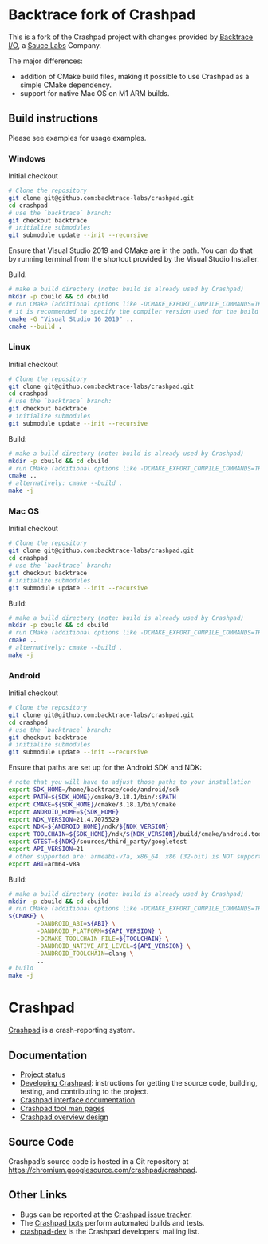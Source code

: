 <!--
Copyright 2015 The Crashpad Authors. All rights reserved.

Licensed under the Apache License, Version 2.0 (the "License");
you may not use this file except in compliance with the License.
You may obtain a copy of the License at

    http://www.apache.org/licenses/LICENSE-2.0

Unless required by applicable law or agreed to in writing, software
distributed under the License is distributed on an "AS IS" BASIS,
WITHOUT WARRANTIES OR CONDITIONS OF ANY KIND, either express or implied.
See the License for the specific language governing permissions and
limitations under the License.
-->

# Backtrace fork of Crashpad

This is a fork of the Crashpad project with changes provided by
[Backtrace I/O](https://backtrace.io), a [Sauce Labs](https://saucelabs.com)
Company.

The major differences:
- addition of CMake build files, making it possible to use Crashpad as a simple
 CMake dependency.
- support for native Mac OS on M1 ARM builds.

## Build instructions
Please see examples for usage examples.

### Windows

Initial checkout
```sh
# Clone the repository
git clone git@github.com:backtrace-labs/crashpad.git
cd crashpad
# use the `backtrace` branch:
git checkout backtrace
# initialize submodules
git submodule update --init --recursive
```

Ensure that Visual Studio 2019 and CMake are in the path. You can do that by
running terminal from the shortcut provided by the Visual Studio Installer.

Build:
```sh
# make a build directory (note: build is already used by Crashpad)
mkdir -p cbuild && cd cbuild
# run CMake (additional options like -DCMAKE_EXPORT_COMPILE_COMMANDS=TRUE are possible)
# it is recommended to specify the compiler version used for the build
cmake -G "Visual Studio 16 2019" ..
cmake --build .
```

### Linux

Initial checkout
```sh
# Clone the repository
git clone git@github.com:backtrace-labs/crashpad.git
cd crashpad
# use the `backtrace` branch:
git checkout backtrace
# initialize submodules
git submodule update --init --recursive
```
Build:
```sh
# make a build directory (note: build is already used by Crashpad)
mkdir -p cbuild && cd cbuild
# run CMake (additional options like -DCMAKE_EXPORT_COMPILE_COMMANDS=TRUE are possible)
cmake ..
# alternatively: cmake --build .
make -j
```

### Mac OS

Initial checkout
```sh
# Clone the repository
git clone git@github.com:backtrace-labs/crashpad.git
cd crashpad
# use the `backtrace` branch:
git checkout backtrace
# initialize submodules
git submodule update --init --recursive
```

Build:
```sh
# make a build directory (note: build is already used by Crashpad)
mkdir -p cbuild && cd cbuild
# run CMake (additional options like -DCMAKE_EXPORT_COMPILE_COMMANDS=TRUE are possible)
cmake ..
# alternatively: cmake --build .
make -j
```

### Android

Initial checkout
```sh
# Clone the repository
git clone git@github.com:backtrace-labs/crashpad.git
cd crashpad
# use the `backtrace` branch:
git checkout backtrace
# initialize submodules
git submodule update --init --recursive
```

Ensure that paths are set up for the Android SDK and NDK:

```sh
# note that you will have to adjust those paths to your installation
export SDK_HOME=/home/backtrace/code/android/sdk
export PATH=${SDK_HOME}/cmake/3.18.1/bin/:$PATH
export CMAKE=${SDK_HOME}/cmake/3.18.1/bin/cmake
export ANDROID_HOME=${SDK_HOME}
export NDK_VERSION=21.4.7075529
export NDK=${ANDROID_HOME}/ndk/${NDK_VERSION}
export TOOLCHAIN=${SDK_HOME}/ndk/${NDK_VERSION}/build/cmake/android.toolchain.cmake
export GTEST=${NDK}/sources/third_party/googletest
export API_VERSION=21
# other supported are: armeabi-v7a, x86_64. x86 (32-bit) is NOT supported
export ABI=arm64-v8a
```

Build:
```sh
# make a build directory (note: build is already used by Crashpad)
mkdir -p cbuild && cd cbuild
# run CMake (additional options like -DCMAKE_EXPORT_COMPILE_COMMANDS=TRUE are possible)
${CMAKE} \
        -DANDROID_ABI=${ABI} \
        -DANDROID_PLATFORM=${API_VERSION} \
        -DCMAKE_TOOLCHAIN_FILE=${TOOLCHAIN} \
        -DANDROID_NATIVE_API_LEVEL=${API_VERSION} \
        -DANDROID_TOOLCHAIN=clang \
        ..
# build
make -j
```

# Crashpad

[Crashpad](https://crashpad.chromium.org/) is a crash-reporting system.

## Documentation

 * [Project status](doc/status.md)
 * [Developing Crashpad](doc/developing.md): instructions for getting the source
   code, building, testing, and contributing to the project.
 * [Crashpad interface documentation](https://crashpad.chromium.org/doxygen/)
 * [Crashpad tool man pages](doc/man.md)
 * [Crashpad overview design](doc/overview_design.md)

## Source Code

Crashpad’s source code is hosted in a Git repository at
https://chromium.googlesource.com/crashpad/crashpad.

## Other Links

 * Bugs can be reported at the [Crashpad issue
   tracker](https://crashpad.chromium.org/bug/).
 * The [Crashpad bots](https://ci.chromium.org/p/crashpad/g/main/console)
   perform automated builds and tests.
 * [crashpad-dev](https://groups.google.com/a/chromium.org/group/crashpad-dev)
   is the Crashpad developers’ mailing list.
